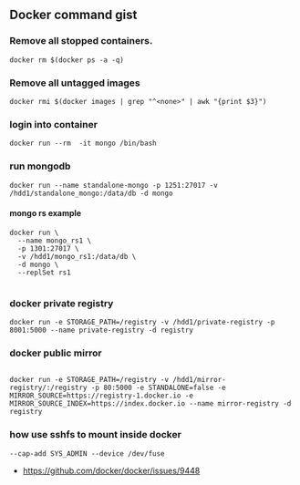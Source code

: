 ## Docker command gist

### Remove all stopped containers.

```
docker rm $(docker ps -a -q)
```


### Remove all untagged images

```
docker rmi $(docker images | grep "^<none>" | awk "{print $3}")
```

### login into container 

```
docker run --rm  -it mongo /bin/bash

```

### run mongodb

```
docker run --name standalone-mongo -p 1251:27017 -v /hdd1/standalone_mongo:/data/db -d mongo 

```
#### mongo rs example

```
docker run \
  --name mongo_rs1 \
  -p 1301:27017 \
  -v /hdd1/mongo_rs1:/data/db \
  -d mongo \
  --replSet rs1 
  
```


### docker private registry
  
```
docker run -e STORAGE_PATH=/registry -v /hdd1/private-registry -p 8001:5000 --name private-registry -d registry

```

### docker public mirror

```

docker run -e STORAGE_PATH=/registry -v /hdd1/mirror-registry/:/registry -p 80:5000 -e STANDALONE=false -e MIRROR_SOURCE=https://registry-1.docker.io -e MIRROR_SOURCE_INDEX=https://index.docker.io --name mirror-registry -d registry
```


### how use sshfs to mount inside docker

```
--cap-add SYS_ADMIN --device /dev/fuse
```

* <https://github.com/docker/docker/issues/9448>